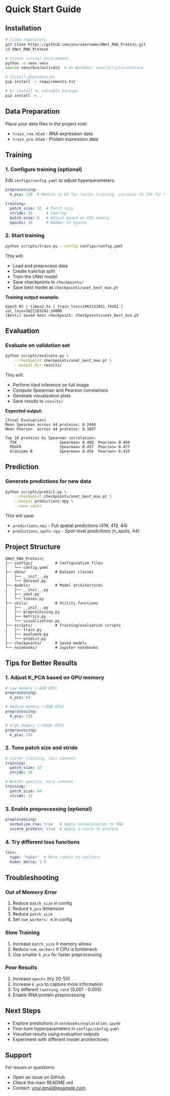 # Quick Start Guide

## Installation

```bash
# Clone repository
git clone https://github.com/yourusername/UNet_RNA_Protein.git
cd UNet_RNA_Protein

# Create virtual environment
python -m venv venv
source venv/bin/activate  # On Windows: venv\Scripts\activate

# Install dependencies
pip install -r requirements.txt

# Or install as editable package
pip install -e .
```

## Data Preparation

Place your data files in the project root:
- `train_rna.h5ad` - RNA expression data
- `train_pro.h5ad` - Protein expression data

## Training

### 1. Configure training (optional)

Edit `configs/config.yaml` to adjust hyperparameters:

```yaml
preprocessing:
  k_pca: 128  # Reduce to 64 for faster training, increase to 256 for better quality

training:
  patch_size: 32  # Patch size
  stride: 16      # Overlap
  batch_size: 8   # Adjust based on GPU memory
  epochs: 10      # Number of epochs
```

### 2. Start training

```bash
python scripts/train.py --config configs/config.yaml
```

This will:
- Load and preprocess data
- Create train/val split
- Train the UNet model
- Save checkpoints to `checkpoints/`
- Save best model as `checkpoints/unet_best_mse.pt`

**Training output example:**
```
Epoch 01 | time=2.5s | train_loss=1962131051.74261 | val_loss=1622183242.24000
[Best↓] Saved best checkpoint: checkpoints/unet_best_mse.pt
```

## Evaluation

### Evaluate on validation set

```bash
python scripts/evaluate.py \
    --checkpoint checkpoints/unet_best_mse.pt \
    --output_dir results/
```

This will:
- Perform tiled inference on full image
- Compute Spearman and Pearson correlations
- Generate visualization plots
- Save results to `results/`

**Expected output:**
```
[Final Evaluation]
Mean Spearman across 44 proteins: 0.2446
Mean Pearson  across 44 proteins: 0.1897

Top 10 proteins by Spearman correlation:
  TOX                   Spearman= 0.460  Pearson= 0.464
  PDGFR                 Spearman= 0.457  Pearson= 0.477
  Granzyme B            Spearman= 0.454  Pearson= 0.415
```

## Prediction

### Generate predictions for new data

```bash
python scripts/predict.py \
    --checkpoint checkpoints/unet_best_mse.pt \
    --output predictions.npy \
    --save_spots
```

This will save:
- `predictions.npy` - Full spatial predictions (419, 419, 44)
- `predictions_spots.npy` - Spot-level predictions (n_spots, 44)

## Project Structure

```
UNet_RNA_Protein/
├── configs/          # Configuration files
│   └── config.yaml
├── data/             # Dataset classes
│   ├── __init__.py
│   └── dataset.py
├── models/           # Model architectures
│   ├── __init__.py
│   ├── unet.py
│   └── losses.py
├── utils/            # Utility functions
│   ├── __init__.py
│   ├── preprocessing.py
│   ├── metrics.py
│   └── visualization.py
├── scripts/          # Training/evaluation scripts
│   ├── train.py
│   ├── evaluate.py
│   └── predict.py
├── checkpoints/      # Saved models
└── notebooks/        # Jupyter notebooks
```

## Tips for Better Results

### 1. Adjust K_PCA based on GPU memory

```yaml
# Low memory (~4GB GPU)
preprocessing:
  k_pca: 64

# Medium memory (~8GB GPU)  
preprocessing:
  k_pca: 128

# High memory (~16GB+ GPU)
preprocessing:
  k_pca: 256
```

### 2. Tune patch size and stride

```yaml
# Faster training, less context
training:
  patch_size: 32
  stride: 16

# Better quality, more context
training:
  patch_size: 64
  stride: 32
```

### 3. Enable preprocessing (optional)

```yaml
preprocessing:
  normalize_rna: true   # Apply normalization to RNA
  zscore_protein: true  # Apply z-score to protein
```

### 4. Try different loss functions

```yaml
loss:
  type: "huber"  # More robust to outliers
  huber_delta: 1.0
```

## Troubleshooting

### Out of Memory Error

1. Reduce `batch_size` in config
2. Reduce `k_pca` dimension
3. Reduce `patch_size`
4. Set `num_workers: 0` in config

### Slow Training

1. Increase `batch_size` if memory allows
2. Reduce `num_workers` if CPU is bottleneck
3. Use smaller `k_pca` for faster preprocessing

### Poor Results

1. Increase `epochs` (try 20-50)
2. Increase `k_pca` to capture more information
3. Try different `learning_rate` (0.001 - 0.005)
4. Enable RNA/protein preprocessing

## Next Steps

- Explore predictions in `notebooks/exploration.ipynb`
- Fine-tune hyperparameters in `configs/config.yaml`
- Visualize results using evaluation outputs
- Experiment with different model architectures

## Support

For issues or questions:
- Open an issue on GitHub
- Check the main README.md
- Contact: your.email@example.com